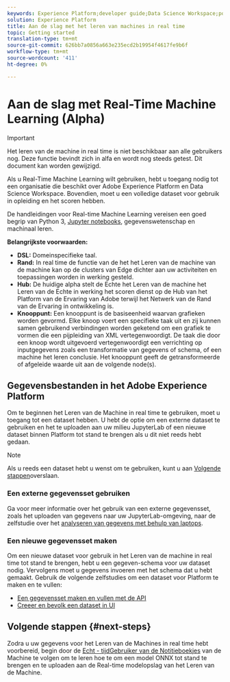 ```yaml
---
keywords: Experience Platform;developer guide;Data Science Workspace;popular topics;Real time machine learning;
solution: Experience Platform
title: Aan de slag met het leren van machines in real time
topic: Getting started
translation-type: tm+mt
source-git-commit: 626bb7a0856a663e235ecd2b19954f4617fe9b6f
workflow-type: tm+mt
source-wordcount: '411'
ht-degree: 0%

---
```



# Aan de slag met Real-Time Machine Learning (Alpha)

>[!IMPORTANT]
>Het leren van de machine in real time is niet beschikbaar aan alle gebruikers nog. Deze functie bevindt zich in alfa en wordt nog steeds getest. Dit document kan worden gewijzigd.

Als u Real-Time Machine Learning wilt gebruiken, hebt u toegang nodig tot een organisatie die beschikt over Adobe Experience Platform en Data Science Workspace. Bovendien, moet u een volledige dataset voor gebruik in opleiding en het scoren hebben.

De handleidingen voor Real-time Machine Learning vereisen een goed begrip van Python 3, [Jupyter notebooks](../jupyterlab/overview.md), gegevenswetenschap en machinaal leren.

**Belangrijkste voorwaarden:**

- **DSL:** Domeinspecifieke taal.
- **Rand:** In real time de functie van de het het Leren van de machine van de machine kan op de clusters van Edge dichter aan uw activiteiten en toepassingen worden in werking gesteld.
- **Hub:** De huidige alpha stelt de Echte het Leren van de machine het Leren van de Echte in werking het scoren dienst op de Hub van het Platform van de Ervaring van Adobe terwijl het Netwerk van de Rand van de Ervaring in ontwikkeling is.
- **Knooppunt:** Een knooppunt is de basiseenheid waarvan grafieken worden gevormd. Elke knoop voert een specifieke taak uit en zij kunnen samen gebruikend verbindingen worden geketend om een grafiek te vormen die een pijpleiding van XML vertegenwoordigt. De taak die door een knoop wordt uitgevoerd vertegenwoordigt een verrichting op inputgegevens zoals een transformatie van gegevens of schema, of een machine het leren conclusie. Het knooppunt geeft de getransformeerde of afgeleide waarde uit aan de volgende node(s).

## Gegevensbestanden in het Adobe Experience Platform

Om te beginnen het Leren van de Machine in real time te gebruiken, moet u toegang tot een dataset hebben. U hebt de optie om een externe dataset te gebruiken en het te uploaden aan uw milieu JupyterLab of een nieuwe dataset binnen Platform tot stand te brengen als u dit niet reeds hebt gedaan.

>[!NOTE]
>Als u reeds een dataset hebt u wenst om te gebruiken, kunt u aan [Volgende stappen](#next-steps)overslaan.

### Een externe gegevensset gebruiken

Ga voor meer informatie over het gebruik van een externe gegevensset, zoals het uploaden van gegevens naar uw JupyterLab-omgeving, naar de zelfstudie over het [analyseren van gegevens met behulp van laptops](../jupyterlab/analyze-your-data.md#external-data).

### Een nieuwe gegevensset maken

Om een nieuwe dataset voor gebruik in het Leren van de machine in real time tot stand te brengen, hebt u een gegeven-schema voor uw dataset nodig. Vervolgens moet u gegevens invoeren met het schema dat u hebt gemaakt. Gebruik de volgende zelfstudies om een dataset voor Platform te maken en te vullen:

- [Een gegevensset maken en vullen met de API](../../catalog/datasets/create.md)
- [Creeer en bevolk een dataset in UI](../../ingestion/tutorials/ingest-batch-data.md)

## Volgende stappen {#next-steps}

Zodra u uw gegevens voor het Leren van de Machines in real time hebt voorbereid, begin door de [Echt - tijdGebruiker van de Notitieboekjes](./rtml-authoring-notebook.md) van de Machine te volgen om te leren hoe te om een model ONNX tot stand te brengen en te uploaden aan de Real-time modelopslag van het Leren van de Machine.

